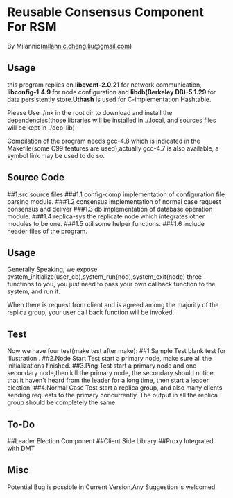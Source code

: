 Reusable Consensus Component For RSM  
======================================
By Milannic(milannic.cheng.liu@gmail.com)

Usage
--------------------------------------
this program replies on **libevent-2.0.21** for network communication, **libconfig-1.4.9**  for node configuration and **libdb(Berkeley DB)-5.1.29** for data persistently store.**Uthash** is used for C-implementation Hashtable. 

Please Use ./mk in the root dir to download and install the dependencies(those libraries will be installed in ./.local, and sources files will be kept in ./dep-lib)

Compilation of the program needs gcc-4.8 which is indicated in the Makefile(some C99 features are used),actually gcc-4.7 is also available, a symbol link may be used to do so.

Source Code
-----------------------------------------
##1.src
source files
###1.1 config-comp
implementation of configuration file parsing module.
###1.2 consensus
implementation of normal case request consensus and deliver
###1.3 db
implementation of database operation module.
###1.4 replica-sys
the replicate node which integrates other modules to be one.
###1.5 util
some helper functions.
###1.6 include
header files of the program.


Usage
-----------------------------------------
Generally Speaking, we expose system\_initialize(user\_cb),system\_run(nod),system\_exit(node) three functions to you, you just need to pass your own callback function to the system, and run it. 

When there is request from client and is agreed among the majority of the replica group, your user call back function will be invoked.


Test
----------------------------------------
Now we have four test(make test after make):
##1.Sample Test
blank test for illustration .
##2.Node Start Test
start a primary node, make sure all the initializations finished.
##3.Ping Test
start a primary node and one secondary node,then kill the primary node, the secondary should notice that it haven't heard from the leader for a long time, then start a leader election.
##4.Normal Case Test
start a replica group, and also many clients sending requests to the primary concurrently. The output in all the replica group should be completely the same.


To-Do
-----------------------------------------
##Leader Election Component
##Client Side Library
##Proxy Integrated with DMT


Misc
-----------------------------------------
Potential Bug is possible in Current Version,Any Suggestion is welcomed.
